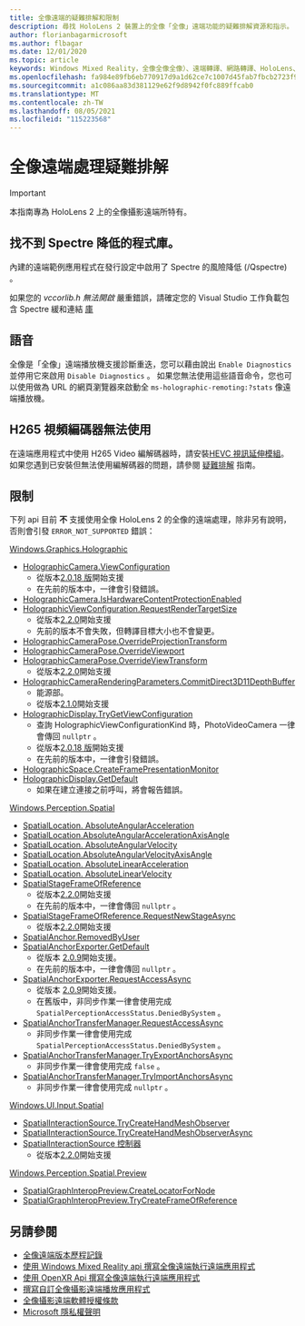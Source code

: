 ```yaml
---
title: 全像遠端的疑難排解和限制
description: 尋找 HoloLens 2 裝置上的全像「全像」遠端功能的疑難排解資源和指示。
author: florianbagarmicrosoft
ms.author: flbagar
ms.date: 12/01/2020
ms.topic: article
keywords: Windows Mixed Reality，全像全像全像）、遠端轉譯、網路轉譯、HoloLens、遠端全息全像、疑難排解、說明、混合現實耳機、Windows Mixed Reality 耳機、虛擬實境耳機
ms.openlocfilehash: fa984e89fb6eb770917d9a1d62ce7c1007d45fab7fbcb2723f9642ac81814054
ms.sourcegitcommit: a1c086aa83d381129e62f9d8942f0fc889ffcab0
ms.translationtype: MT
ms.contentlocale: zh-TW
ms.lasthandoff: 08/05/2021
ms.locfileid: "115223568"
---
```

# <a name="holographic-remoting-troubleshooting"></a>全像遠端處理疑難排解

> [!IMPORTANT]
> 本指南專為 HoloLens 2 上的全像攝影遠端所特有。

## <a name="spectre-mitigated-libraries-not-found"></a>找不到 Spectre 降低的程式庫。

內建的遠端範例應用程式在發行設定中啟用了 Spectre 的風險降低 (/Qspectre) 。

如果您的 *vccorlib.h 無法開啟* 嚴重錯誤，請確定您的 Visual Studio 工作負載包含 Spectre 緩和連結 [庫](/cpp/build/reference/qspectre)

## <a name="speech"></a>語音

全像是「全像」遠端播放機支援診斷重迭，您可以藉由說出 ```Enable Diagnostics``` 並停用它來啟用 ```Disable Diagnostics``` 。 如果您無法使用這些語音命令，您也可以使用做為 URL 的網頁瀏覽器來啟動全 ```ms-holographic-remoting:?stats``` 像遠端播放機。

## <a name="h265-video-codec-not-available"></a>H265 視頻編碼器無法使用

在遠端應用程式中使用 H265 Video 編解碼器時，請安裝[HEVC 視訊延伸模組](https://www.microsoft.com/p/hevc-video-extensions/9nmzlz57r3t7)。 如果您遇到已安裝但無法使用編解碼器的問題，請參閱 [疑難排解](/azure/remote-rendering/resources/troubleshoot#h265-codec-not-available) 指南。

## <a name="limitations"></a>限制

下列 api 目前 **不** 支援使用全像 HoloLens 2 的全像的遠端處理，除非另有說明，否則會引發 ```ERROR_NOT_SUPPORTED``` 錯誤：

[Windows.Graphics.Holographic](/uwp/api/windows.graphics.holographic)

* [HolographicCamera.ViewConfiguration](/uwp/api/windows.graphics.holographic.holographiccamera.viewconfiguration)
  - 從版本[2.0.18 版](holographic-remoting-version-history.md#v2.0.18)開始支援
  - 在先前的版本中，一律會引發錯誤。
* [HolographicCamera.IsHardwareContentProtectionEnabled](/uwp/api/windows.graphics.holographic.holographiccamera.ishardwarecontentprotectionenabled#Windows_Graphics_Holographic_HolographicCamera_IsHardwareContentProtectionEnabled)
* [HolographicViewConfiguration.RequestRenderTargetSize](/uwp/api/windows.graphics.holographic.holographicviewconfiguration.requestrendertargetsize#Windows_Graphics_Holographic_HolographicViewConfiguration_RequestRenderTargetSize_Windows_Foundation_Size_)
  - 從版本[2.2.0](holographic-remoting-version-history.md#v2.2.0)開始支援
  - 先前的版本不會失敗，但轉譯目標大小也不會變更。
* [HolographicCameraPose.OverrideProjectionTransform](/uwp/api/windows.graphics.holographic.holographiccamerapose.overrideprojectiontransform)
* [HolographicCameraPose.OverrideViewport](/uwp/api/windows.graphics.holographic.holographiccamerapose.overrideviewport)
* [HolographicCameraPose.OverrideViewTransform](/uwp/api/windows.graphics.holographic.holographiccamerapose.overrideviewtransform)
  - 從版本[2.2.0](holographic-remoting-version-history.md#v2.2.0)開始支援
* [HolographicCameraRenderingParameters.CommitDirect3D11DepthBuffer](/uwp/api/windows.graphics.holographic.holographiccamerarenderingparameters.commitdirect3d11depthbuffer#Windows_Graphics_Holographic_HolographicCameraRenderingParameters_CommitDirect3D11DepthBuffer_Windows_Graphics_DirectX_Direct3D11_IDirect3DSurface_)
  - 能源部。
  - 從版本[2.1.0](holographic-remoting-version-history.md#v2.1.0)開始支援
* [HolographicDisplay.TryGetViewConfiguration](/uwp/api/windows.graphics.holographic.holographicdisplay.trygetviewconfiguration)
  - 查詢 HolographicViewConfigurationKind 時，PhotoVideoCamera 一律會傳回 ```nullptr``` 。
  - 從版本[2.0.18 版](holographic-remoting-version-history.md#v2.0.18)開始支援
  - 在先前的版本中，一律會引發錯誤。
* [HolographicSpace.CreateFramePresentationMonitor](/uwp/api/windows.graphics.holographic.holographicspace.createframepresentationmonitor)
* [HolographicDisplay.GetDefault](/uwp/api/windows.graphics.holographic.holographicdisplay.getdefault#Windows_Graphics_Holographic_HolographicDisplay_GetDefault)
  - 如果在建立連接之前呼叫，將會報告錯誤。


[Windows.Perception.Spatial](/uwp/api/windows.perception.spatial)

* [SpatialLocation. AbsoluteAngularAcceleration](/uwp/api/windows.perception.spatial.spatiallocation.absoluteangularacceleration)
* [SpatialLocation.AbsoluteAngularAccelerationAxisAngle](/uwp/api/windows.perception.spatial.spatiallocation.absoluteangularaccelerationaxisangle)
* [SpatialLocation. AbsoluteAngularVelocity](/uwp/api/windows.perception.spatial.spatiallocation.absoluteangularvelocity)
* [SpatialLocation.AbsoluteAngularVelocityAxisAngle](/uwp/api/windows.perception.spatial.spatiallocation.absoluteangularvelocityaxisangle)
* [SpatialLocation. AbsoluteLinearAcceleration](/uwp/api/windows.perception.spatial.spatiallocation.absolutelinearacceleration)
* [SpatialLocation. AbsoluteLinearVelocity](/uwp/api/windows.perception.spatial.spatiallocation.absolutelinearvelocity)
* [SpatialStageFrameOfReference](/uwp/api/windows.perception.spatial.spatialstageframeofreference.current)
  - 從版本[2.2.0](holographic-remoting-version-history.md#v2.2.0)開始支援
  - 在先前的版本中，一律會傳回 ```nullptr``` 。
* [SpatialStageFrameOfReference.RequestNewStageAsync](/uwp/api/windows.perception.spatial.spatialstageframeofreference.requestnewstageasync)
  - 從版本[2.2.0](holographic-remoting-version-history.md#v2.2.0)開始支援
* [SpatialAnchor.RemovedByUser](/uwp/api/windows.perception.spatial.spatialanchor.removedbyuser)
* [SpatialAnchorExporter.GetDefault](/uwp/api/windows.perception.spatial.spatialanchorexporter.getdefault
)
  - 從版本 [2.0.9](holographic-remoting-version-history.md#v2.0.9)開始支援。 
  - 在先前的版本中，一律會傳回 ```nullptr``` 。 
* [SpatialAnchorExporter.RequestAccessAsync](/uwp/api/windows.perception.spatial.spatialanchorexporter.requestaccessasync
)
  - 從版本 [2.0.9](holographic-remoting-version-history.md#v2.0.9)開始支援。 
  - 在舊版中，非同步作業一律會使用完成 ```SpatialPerceptionAccessStatus.DeniedBySystem``` 。
* [SpatialAnchorTransferManager.RequestAccessAsync](/uwp/api/windows.perception.spatial.spatialanchortransfermanager.requestaccessasync#Windows_Perception_Spatial_SpatialAnchorTransferManager_RequestAccessAsync)
  - 非同步作業一律會使用完成 ```SpatialPerceptionAccessStatus.DeniedBySystem``` 。
* [SpatialAnchorTransferManager.TryExportAnchorsAsync](/uwp/api/windows.perception.spatial.spatialanchortransfermanager.tryexportanchorsasync#Windows_Perception_Spatial_SpatialAnchorTransferManager_TryExportAnchorsAsync_Windows_Foundation_Collections_IIterable_Windows_Foundation_Collections_IKeyValuePair_System_String_Windows_Perception_Spatial_SpatialAnchor___Windows_Storage_Streams_IOutputStream_)
  - 非同步作業一律會使用完成 ```false``` 。
* [SpatialAnchorTransferManager.TryImportAnchorsAsync](/uwp/api/windows.perception.spatial.spatialanchortransfermanager.tryimportanchorsasync
)
  - 非同步作業一律會使用完成 ```nullptr``` 。

[Windows.UI.Input.Spatial](/uwp/api/windows.ui.input.spatial)

* [SpatialInteractionSource.TryCreateHandMeshObserver](/uwp/api/windows.ui.input.spatial.spatialinteractionsource.trycreatehandmeshobserver#Windows_UI_Input_Spatial_SpatialInteractionSource_TryCreateHandMeshObserver)
* [SpatialInteractionSource.TryCreateHandMeshObserverAsync](/uwp/api/windows.ui.input.spatial.spatialinteractionsource.trycreatehandmeshobserverasync)
* [SpatialInteractionSource 控制器](/uwp/api/windows.ui.input.spatial.spatialinteractionsource.controller#Windows_UI_Input_Spatial_SpatialInteractionSource_Controller)
  - 從版本[2.2.0](holographic-remoting-version-history.md#v2.2.0)開始支援

[Windows.Perception.Spatial.Preview](/uwp/api/windows.perception.spatial.preview)

* [SpatialGraphInteropPreview.CreateLocatorForNode](/uwp/api/windows.perception.spatial.preview.spatialgraphinteroppreview.createlocatorfornode)
* [SpatialGraphInteropPreview.TryCreateFrameOfReference](/uwp/api/windows.perception.spatial.preview.spatialgraphinteroppreview.trycreateframeofreference)

## <a name="see-also"></a>另請參閱
* [全像遠端版本歷程記錄](holographic-remoting-version-history.md)
* [使用 Windows Mixed Reality api 撰寫全像遠端執行遠端應用程式](holographic-remoting-create-remote-wmr.md)
* [使用 OpenXR Api 撰寫全像遠端執行遠端應用程式](holographic-remoting-create-remote-openxr.md)
* [撰寫自訂全像攝影遠端播放應用程式](holographic-remoting-create-player.md)
* [全像攝影遠端軟體授權條款](/legal/mixed-reality/microsoft-holographic-remoting-software-license-terms)
* [Microsoft 隱私權聲明](https://go.microsoft.com/fwlink/?LinkId=521839)